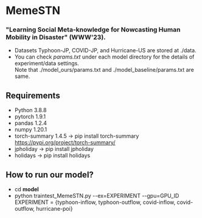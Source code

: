# MemeSTN
### "Learning Social Meta-knowledge for Nowcasting Human Mobility in Disaster" (WWW'23).
* Datasets Typhoon-JP, COVID-JP, and Hurricane-US are stored at ./data.
* You can check *params.txt* under each model directory for the details of experiment/data settings.  
  Note that ./model_ours/params.txt and ./model_baseline/params.txt are same.

## Requirements
* Python 3.8.8 
* pytorch 1.9.1
* pandas 1.2.4 
* numpy 1.20.1
* torch-summary 1.4.5 -> pip install torch-summary https://pypi.org/project/torch-summary/
* jpholiday -> pip install jpholiday
* holidays -> pip install holidays

## How to run our model?
* cd **model**
* python traintest_MemeSTN.py --ex=EXPERIMENT --gpu=GPU_ID  
  EXPERIMENT = {typhoon-inflow, typhoon-outflow, covid-inflow, covid-outflow, hurricane-poi}
